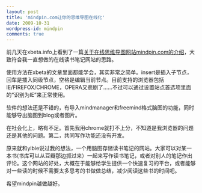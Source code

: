 ```yaml
---
layout: post
title: 'mindpin.com让你的思维导图在线化'
date: 2009-10-31
wordpress-id: mindpin
comments: true
---
```

<p>前几天在xbeta.info上看到了一篇<a href="http://xbeta.info/mindpin.htm" target="_blank">关于在线思维导图网站mindpin.com的介绍</a>，大致符合我一直想做的在线读书笔记网站的思路。</p>  <p>使用方法在xbeta的文章里面都能学会，其实非常之简单。insert是插入子节点，回车是插入同级节点，空格是编辑当前节点。目前支持的浏览器包括IE/FIREFOX/CHROME，OPERA又悲剧了……不过可以通过设置站点首选项里面的“识别为IE”来正常使用。</p>  <p>软件的想法还是不错的，有导入mindmanager和freemind格式脑图的功能，同时能够导出脑图到blog或者图片。</p>  <p>在社会化上，略有不足。首先我用chrome就打不上分，不知道是我浏览器的问题还是其他的问题。第二，共同写作功能还没有开发。</p>  <p>原来就和yibie说过我的想法，一个用脑图存储读书笔记的网站。大家可以对某一本书(书库可以从豆瓣那边抓过来）一起来写作读书笔记，或者对别人的笔记作出评论。这个网站的好处，大概在于能够给学生提供一个快速复习的平台，或者能够对一些读的时候不需要太多思考的书做做总结，减少阅读这些书的时间吧。</p>  <p>希望mindpin越做越好。</p>
